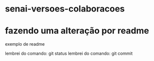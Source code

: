 # senai-versoes-colaboracoes



fazendo uma alteração por readme
=======
exemplo de readme

lembrei do comando: git status
lembrei do comando: git commit
